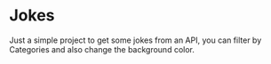 # Jokes

Just a simple project to get some jokes from an API, you can filter by Categories and also change the background color.
 
